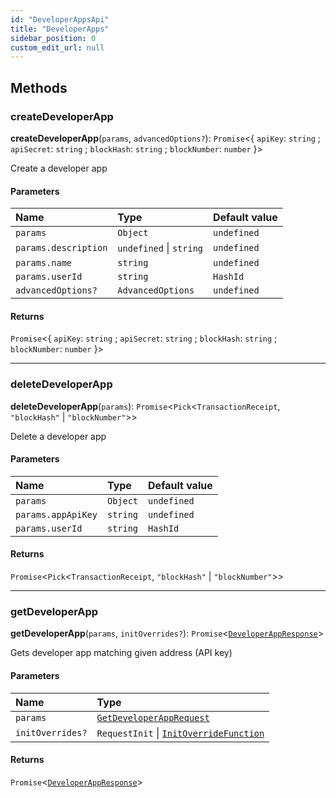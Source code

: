 ```yaml
---
id: "DeveloperAppsApi"
title: "DeveloperApps"
sidebar_position: 0
custom_edit_url: null
---
```


## Methods

### createDeveloperApp

**createDeveloperApp**(`params`, `advancedOptions?`): `Promise`<{ `apiKey`: `string` ; `apiSecret`: `string` ; `blockHash`: `string` ; `blockNumber`: `number`  }\>

Create a developer app

#### Parameters

| Name | Type | Default value |
| :------ | :------ | :------ |
| `params` | `Object` | `undefined` |
| `params.description` | `undefined` \| `string` | `undefined` |
| `params.name` | `string` | `undefined` |
| `params.userId` | `string` | `HashId` |
| `advancedOptions?` | `AdvancedOptions` | `undefined` |

#### Returns

`Promise`<{ `apiKey`: `string` ; `apiSecret`: `string` ; `blockHash`: `string` ; `blockNumber`: `number`  }\>

___

### deleteDeveloperApp

**deleteDeveloperApp**(`params`): `Promise`<`Pick`<`TransactionReceipt`, ``"blockHash"`` \| ``"blockNumber"``\>\>

Delete a developer app

#### Parameters

| Name | Type | Default value |
| :------ | :------ | :------ |
| `params` | `Object` | `undefined` |
| `params.appApiKey` | `string` | `undefined` |
| `params.userId` | `string` | `HashId` |

#### Returns

`Promise`<`Pick`<`TransactionReceipt`, ``"blockHash"`` \| ``"blockNumber"``\>\>

___

### getDeveloperApp

**getDeveloperApp**(`params`, `initOverrides?`): `Promise`<[`DeveloperAppResponse`](../interfaces/DeveloperAppResponse.md)\>

Gets developer app matching given address (API key)

#### Parameters

| Name | Type |
| :------ | :------ |
| `params` | [`GetDeveloperAppRequest`](../interfaces/GetDeveloperAppRequest.md) |
| `initOverrides?` | `RequestInit` \| [`InitOverrideFunction`](../modules.md#initoverridefunction) |

#### Returns

`Promise`<[`DeveloperAppResponse`](../interfaces/DeveloperAppResponse.md)\>
